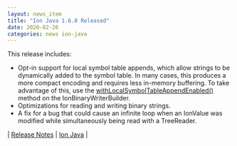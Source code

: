 ```yaml
---
layout: news_item
title: "Ion Java 1.6.0 Released"
date: 2020-02-26
categories: news ion-java
---
```

This release includes:
* Opt-in support for local symbol table appends, which allow strings to be dynamically added to the symbol table. In many cases, this produces a more compact encoding and requires less in-memory buffering. To take advantage of this, use the [withLocalSymbolTableAppendEnabled()](https://www.javadoc.io/doc/com.amazon.ion/ion-java/latest/com/amazon/ion/system/IonBinaryWriterBuilder.html) method on the IonBinaryWriterBuilder.
* Optimizations for reading and writing binary strings.
* A fix for a bug that could cause an infinite loop when an IonValue was modified while simultaneously being read with a TreeReader.

| [Release Notes](https://github.com/amazon-ion/ion-java/releases/tag/v1.6.0) | [Ion Java](https://github.com/amazon-ion/ion-java) |

